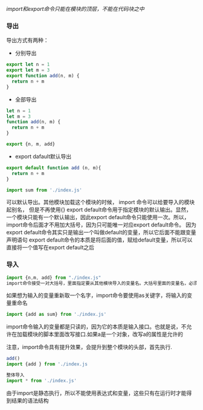 *import和export命令只能在模块的顶层，不能在代码块之中*


### 导出

导出方式有两种：
- 分别导出
```js
export let n = 1
export let m = 3
export function add(n, m) {
  return n + m
}
```
- 全部导出
```js
let n = 1
let m = 3
function add(n, m) {
  return n + m
}

export {n, m, add}
```
- export dafault默认导出

```js
export default function add (n, m){
  return n + m
}

import sum from './index.js'
```
可以默认导出。其他模块加载这个模块的时候， import 命令可以给要导入的模块起别名， 但是不再使用{}
export default命令用于指定模块的默认输出。显然，一个模块只能有一个默认输出，因此export default命令只能使用一次。所以，import命令后面才不用加大括号，因为只可能唯一对应export default命令。
因为export default命令其实只是输出一个叫做default的变量，所以它后面不能跟变量声明语句
export default命令的本质是将后面的值，赋给default变量，所以可以直接将一个值写在export default之后

### 导入
```js
import {n,m, add} from "./index.js"
import命令接受一对大括号，里面指定要从其他模块导入的变量名。大括号里面的变量名，必须与被导入模块（index.js）对外接口的名称相同
```

如果想为输入的变量重新取一个名字，import命令要使用as关键字，将输入的变量重命名
```js
import {add as sum} from './index.js'
```
import命令输入的变量都是只读的，因为它的本质是输入接口。也就是说，不允许在加载模块的脚本里面改写接口.如果a是一个对象，改写a的属性是允许的  

注意，import命令具有提升效果，会提升到整个模块的头部，首先执行.
```js
add()
import {add } from './index.js
```
```js
整体导入
import * from './index.js'
```
由于import是静态执行，所以不能使用表达式和变量，这些只有在运行时才能得到结果的语法结构